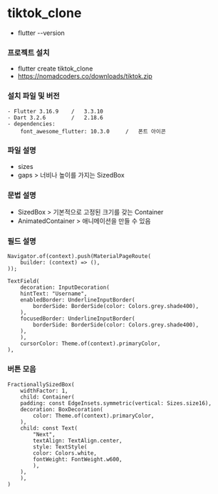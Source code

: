 # tiktok_clone

- flutter --version

### 프로젝트 설치

- flutter create tiktok_clone
- https://nomadcoders.co/downloads/tiktok.zip

### 설치 파일 및 버전

    - Flutter 3.16.9    /   3.3.10
    - Dart 3.2.6        /   2.18.6
    - dependencies:
        font_awesome_flutter: 10.3.0     /   폰트 아이콘

### 파일 설명

- sizes
- gaps > 너비나 높이를 가지는 SizedBox

### 문법 설명

- SizedBox > 기본적으로 고정된 크기를 갖는 Container
- AnimatedContainer > 애니메이션을 만들 수 있음

### 필드 설명

    Navigator.of(context).push(MaterialPageRoute(
        builder: (context) => (),
    ));

    TextField(
        decoration: InputDecoration(
        hintText: "Username",
        enabledBorder: UnderlineInputBorder(
            borderSide: BorderSide(color: Colors.grey.shade400),
        ),
        focusedBorder: UnderlineInputBorder(
            borderSide: BorderSide(color: Colors.grey.shade400),
        ),
        ),
        cursorColor: Theme.of(context).primaryColor,
    ),

### 버튼 모음

    FractionallySizedBox(
        widthFactor: 1,
        child: Container(
        padding: const EdgeInsets.symmetric(vertical: Sizes.size16),
        decoration: BoxDecoration(
            color: Theme.of(context).primaryColor,
        ),
        child: const Text(
            "Next",
            textAlign: TextAlign.center,
            style: TextStyle(
            color: Colors.white,
            fontWeight: FontWeight.w600,
            ),
        ),
        ),
    )
